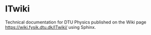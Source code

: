 # ITwiki
Technical documentation for DTU Physics published on the Wiki page 
https://wiki.fysik.dtu.dk/ITwiki/
using Sphinx.
